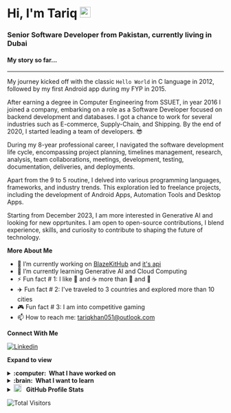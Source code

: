 <h1> Hi, I'm Tariq <img src="https://media.giphy.com/media/hvRJCLFzcasrR4ia7z/giphy.gif" width="25px"></a></h1>

<h3>Senior Software Developer from Pakistan, currently living in Dubai</h3>

<h4>My story so far...</h4>

-----

My journey kicked off with the classic ```Hello World``` in C language in 2012, followed by my first Android app during my FYP in 2015.

After earning a degree in Computer Engineering from SSUET, in year 2016 I joined a company, embarking on a role as a Software Developer focused on backend development and databases. I got a chance to work for several industries such as E-commerce, Supply-Chain, and Shipping. By the end of 2020, I started leading a team of developers. 😎

During my 8-year professional career, I navigated the software development life cycle, encompassing project planning, timelines management, research, analysis, team collaborations, meetings, development, testing, documentation, deliveries, and deployments.

Apart from the 9 to 5 routine, I delved into various programming languages, frameworks, and industry trends. This exploration led to freelance projects, including the development of Android Apps, Automation Tools and Desktop Apps.

Starting from December 2023, I am more interested in Generative AI and looking for new opprtunites. I am open to open-source contributions, I blend experience, skills, and curiosity to contribute to shaping the future of technology.

**More About Me**
- 🔭 I’m currently working on [BlazeKitHub](https://github.com/tariqkhan051/BlazeKitHub) and [it's api](https://github.com/tariqkhan051/blaze-kit-hub-api)
- 🌱 I’m currently learning Generative AI and Cloud Computing
- ⚡️ Fun fact # 1: I like 🍪 and ☕ more than 🍕 and 🍟
- ✈️ Fun fact # 2: I've traveled to 3 countries and explored more than 10 cities
- 🎮 Fun fact # 3: I am into competitive gaming
- 📫 How to reach me: tariqkhan051@outlook.com

**Connect With Me**

[![Linkedin](https://img.shields.io/badge/-LinkedIn-blue?style=flat&logo=Linkedin&logoColor=white)](https://www.linkedin.com/in/tariqkhan051/)
&nbsp;

**Expand to view**
<details>
  <summary><b>:computer: &nbsp;What I have worked on</b></summary>
  <br/>

  Programming Languages: <br/>
  ![C#](https://img.shields.io/badge/C%23-239120.svg?&style=flat&logo=csharp&logoColor=white)&nbsp;
  ![Python](https://img.shields.io/badge/Python-3776AB.svg?&style=flat&logo=python&logoColor=white)&nbsp;
  ![JavaScript](https://img.shields.io/badge/JavaScript-F7DF1E.svg?&style=flat&logo=javascript&logoColor=black)&nbsp;
  ![TypeScript](https://img.shields.io/badge/TypeScript-007ACC.svg?&style=flat&logo=typescript&logoColor=white)&nbsp;
  ![Java](https://img.shields.io/badge/Java-007396.svg?&style=flat&logo=java&logoColor=white)&nbsp;
  ![Kotlin](https://img.shields.io/badge/Kotlin-0095D5.svg?&style=flat&logo=kotlin&logoColor=white)&nbsp;

  Frameworks and Tools: <br/>
  ![.NET](https://img.shields.io/badge/.NET-512BD4.svg?&style=flat&logo=dotnet&logoColor=white)&nbsp;
  ![NodeJS](https://img.shields.io/badge/NodeJS-339933.svg?&style=flat&logo=node.js&logoColor=white)&nbsp;
  ![ExpressJS](https://img.shields.io/badge/ExpressJS-000000.svg?&style=flat&logo=express&logoColor=white)&nbsp;
  ![ASP.NET](https://img.shields.io/badge/ASP.NET-512BD4.svg?&style=flat&logo=dotnet&logoColor=white)&nbsp;
  ![Docker](https://img.shields.io/badge/Docker-2496ED.svg?&style=flat&logo=docker&logoColor=white)&nbsp;
  ![Kubernetes](https://img.shields.io/badge/Kubernetes-326CE5.svg?&style=flat&logo=kubernetes&logoColor=white)&nbsp;
  ![MVC Architecture](https://img.shields.io/badge/MVC-888888.svg?&style=flat&logoColor=white)&nbsp;
  ![Django](https://img.shields.io/badge/Django-092E20.svg?&style=flat&logo=django&logoColor=white)&nbsp;
  ![ECMAScript](https://img.shields.io/badge/ECMAScript-F7DF1E.svg?&style=flat&logo=javascript&logoColor=white)&nbsp;
  ![ESLint](https://img.shields.io/badge/ESLint-4B32C3.svg?&style=flat&logo=eslint&logoColor=white)&nbsp;
  ![Postman](https://img.shields.io/badge/Postman-F05033.svg?&style=flat&logo=postman&logoColor=white)&nbsp;

  Front-end: <br/>
  ![Blazor](https://img.shields.io/badge/Blazor-512BD4.svg?&style=flat&logo=blazor&logoColor=white)&nbsp;
  ![Angular](https://img.shields.io/badge/Angular-DD0031.svg?&style=flat&logo=angular&logoColor=white)&nbsp;
  ![ReactJS](https://img.shields.io/badge/ReactJS-61DAFB.svg?&style=flat&logo=react&logoColor=white)&nbsp;
  ![HTML5](https://img.shields.io/badge/HTML5-E34F26.svg?&style=flat&logo=html5&logoColor=white)&nbsp;
  ![CSS3](https://img.shields.io/badge/CSS3-1572B6.svg?&style=flat&logo=css3&logoColor=white)&nbsp;
  ![Bootstrap](https://img.shields.io/badge/Bootstrap-7952B3.svg?&style=flat&logo=bootstrap&logoColor=white)&nbsp;
  ![jQuery](https://img.shields.io/badge/jQuery-0769AD.svg?&style=flat&logo=jquery&logoColor=white)&nbsp;
  
  Mobile: <br/>
  ![ReactNative](https://img.shields.io/badge/ReactNative-61DAFB.svg?&style=flat&logo=react&logoColor=white)&nbsp;  

  Databases: <br/>
  ![SQL](https://img.shields.io/badge/SQL-339933.svg?&style=flat&logo=microsoft-sql-server&logoColor=white)&nbsp;
  ![Oracle](https://img.shields.io/badge/Oracle-F80000.svg?&style=flat&logo=oracle&logoColor=white)&nbsp;
  ![Postgres](https://img.shields.io/badge/PostgreSQL-336791.svg?&style=flat&logo=postgresql&logoColor=white)&nbsp;
  ![MongoDB](https://img.shields.io/badge/MongoDB-47A248.svg?&style=flat&logo=mongodb&logoColor=white)&nbsp;
  ![SQLite](https://img.shields.io/badge/SQLite-003B57.svg?&style=flat&logo=sqlite&logoColor=white)&nbsp;
  
  Cloud: <br/>
  ![AWS](https://img.shields.io/badge/Amazon%20AWS-232F3E.svg?&style=flat&logo=amazon-aws&logoColor=white)&nbsp;
  ![Azure](https://img.shields.io/badge/Azure-0078D7.svg?&style=flat&logo=azure-devops&logoColor=white)&nbsp;

  Version Control: <br/>
  ![Git](https://img.shields.io/badge/Git-F05033.svg?&style=flat&logo=git&logoColor=white)&nbsp;
  ![GitHub](https://img.shields.io/badge/GitHub-121011.svg?&style=flat&logo=github&logoColor=white)&nbsp;
  ![Bitbucket](https://img.shields.io/badge/Bitbucket-2684FF.svg?&style=flat&logo=bitbucket&logoColor=white)&nbsp;

  IDE and Code Editors: <br/>
  ![VSCode](https://img.shields.io/badge/VSCode-007ACC.svg?&style=flat&logo=visual-studio-code)&nbsp;
  ![VisualStudio](https://img.shields.io/badge/VisualStudio-007ACC.svg?&style=flat&logo=visual-studio)&nbsp;
  
</details>

<details>
  <summary><b>:brain: &nbsp;What I want to learn</b></summary>
  <br/>
  
![Go Lang](https://img.shields.io/badge/GoLang-00AED9.svg?&style=flat&logo=go&logoColor=white)&nbsp;
![GraphQL](https://img.shields.io/badge/GraphQL-E10098.svg?&style=flat&logo=graphql&logoColor=white)&nbsp;
![Firebase](https://img.shields.io/badge/Firebase-FFCA28.svg?&style=flat&logo=firebase&logoColor=black)&nbsp;
![NestJS](https://img.shields.io/badge/NestJS-E0234E.svg?&style=flat&logo=nestjs&logoColor=white)&nbsp;
![Flask](https://img.shields.io/badge/Flask-000000.svg?&style=flat&logo=flask&logoColor=white)&nbsp;
![SASS](https://img.shields.io/badge/SASS-CC6699.svg?&style=flat&logo=sass&logoColor=white)&nbsp;
![MariaDB](https://img.shields.io/badge/MariaDB-4479A1.svg?&style=flat&logo=mariadb&logoColor=white)&nbsp;

</details>

<details>
  <summary><img src = "https://i.pinimg.com/originals/65/c4/f4/65c4f452571be1261e9c623f7da488ac.gif" width = 18px> &nbsp;<b> GitHub Profile Stats</b></summary>
  <br/>
   <div>   
     <img align="left" src="https://github-readme-stats.vercel.app/api/top-langs?username=tariqkhan051&show_icons=true&locale=en&layout=compact" alt="tariqkhan051" />
     <img align="center" src="https://github-readme-streak-stats.herokuapp.com/?user=tariqkhan051&" alt="tariqkhan051" />
     <img align="center" src="https://github-readme-stats.vercel.app/api?username=tariqkhan051&show_icons=true&locale=en" alt="tariqkhan051" />
  </div>
</details>

<!-- not working atm -->
<!-- ![Profile Views](https://komarev.com/ghpvc/?username=tariqkhan051&label=PROFILE+VIEWS&color=red&style=flat&abbreviated=true) -->
![Total Visitors](https://visitor-badge.laobi.icu/badge?page_id=tariqkhan051.tariqkhan051&format=true)
